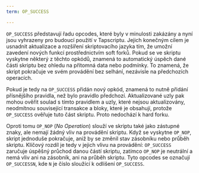```yaml
---
term: OP_SUCCESS

---
```

`OP_SUCCESS` představují řadu opcodes, které byly v minulosti zakázány a nyní jsou vyhrazeny pro budoucí použití v Tapscriptu. Jejich konečným cílem je usnadnit aktualizace a rozšíření skriptovacího jazyka tím, že umožní zavedení nových funkcí prostřednictvím soft forků. Pokud se ve skriptu vyskytne některý z těchto opkódů, znamená to automatický úspěch dané části skriptu bez ohledu na přítomná data nebo podmínky. To znamená, že skript pokračuje ve svém provádění bez selhání, nezávisle na předchozích operacích.

Pokud je tedy na `OP_SUCCESS` přidán nový opkód, znamená to nutně přidání přísnějšího pravidla, než bylo pravidlo předchozí. Aktualizované uzly pak mohou ověřit soulad s tímto pravidlem a uzly, které nejsou aktualizovány, neodmítnou související transakce a bloky, které je obsahují, protože `OP_SUCCESS` ověřuje tuto část skriptu. Proto nedochází k hard forku.

Oproti tomu `OP_NOP` (*No Operation*) slouží ve skriptu také jako zástupné znaky, ale nemají žádný vliv na provádění skriptu. Když se vyskytne `OP_NOP`, skript jednoduše pokračuje, aniž by se změnil stav zásobníku nebo průběh skriptu. Klíčový rozdíl je tedy v jejich vlivu na provádění: `OP_SUCCESS` zaručuje úspěšný průchod danou částí skriptu, zatímco `OP_NOP` je neutrální a nemá vliv ani na zásobník, ani na průběh skriptu. Tyto opcodes se označují `OP_SUCCESSN`, kde `N` je číslo sloužící k odlišení `OP_SUCCESS`.
